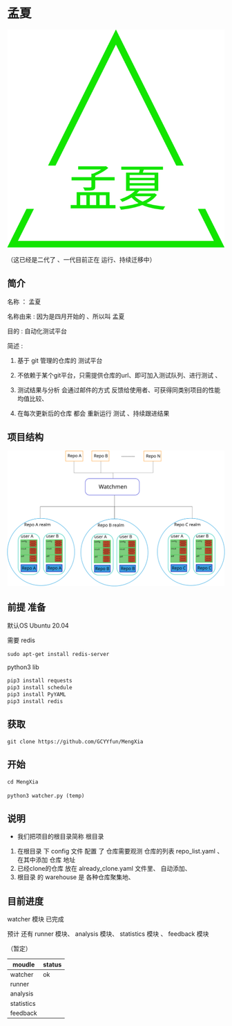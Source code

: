 # 孟夏

![Logo](doc/resources/Logo.svg)

（这已经是二代了 、一代目前正在 运行、持续迁移中）

## 简介

名称 ： 孟夏

名称由来 : 因为是四月开始的 、所以叫 孟夏

目的 : 自动化测试平台

简述 :   
1. 基于 git 管理的仓库的 测试平台 

2. 不依赖于某个git平台，只需提供仓库的url、即可加入测试队列、进行测试 、

3. 测试结果与分析 会通过邮件的方式 反馈给使用者、可获得同类别项目的性能均值比较、

4. 在每次更新后的仓库 都会 重新运行 测试 、持续跟进结果 


## 项目结构

![MengXia](doc/resources/MengXia.svg)


## 前提 准备

默认OS Ubuntu 20.04

需要 redis
```
sudo apt-get install redis-server
```
python3 lib

```
pip3 install requests
pip3 install schedule
pip3 install PyYAML
pip3 install redis
```

## 获取

```
git clone https://github.com/GCYYfun/MengXia
```

## 开始


```
cd MengXia

python3 watcher.py (temp)

```

## 说明

* 我们把项目的根目录简称 根目录

1. 在根目录 下 config 文件 配置 了 仓库需要观测 仓库的列表 repo_list.yaml 、在其中添加 仓库 地址
1. 已经clone的仓库 放在 already_clone.yaml 文件里、 自动添加、
1. 根目录 的 warehouse 是 各种仓库聚集地、


## 目前进度

watcher 模块 已完成

预计 还有 runner 模块、 analysis 模块、 statistics 模块 、 feedback 模块 

（暂定）


| moudle     | status |
|------------|--------|
| watcher    | ok     |
| runner     |        |
| analysis   |        |
| statistics |        |
| feedback   |        |
